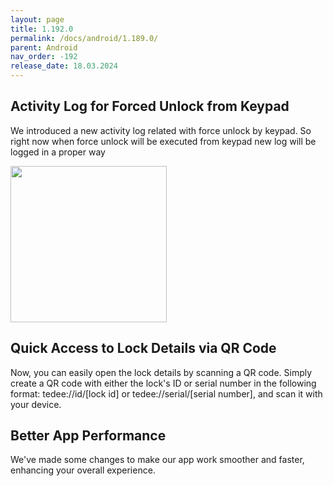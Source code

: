 ```yaml
---
layout: page
title: 1.192.0
permalink: /docs/android/1.189.0/
parent: Android
nav_order: -192
release_date: 18.03.2024
---
```


## Activity Log for Forced Unlock from Keypad
We introduced a new activity log related with force unlock by keypad. So right now when force unlock will be executed from keypad new log will be logged in a proper way

<img src="/tedee-release-notes/docs/android/assets/1.192.0_force_unlocked_by_keypad_activity_log.png" width="250">

## Quick Access to Lock Details via QR Code
Now, you can easily open the lock details by scanning a QR code. Simply create a QR code with either the lock's ID or serial number in the following format: tedee://id/[lock id] or tedee://serial/[serial number], and scan it with your device.

## Better App Performance
We've made some changes to make our app work smoother and faster, enhancing your overall experience.
